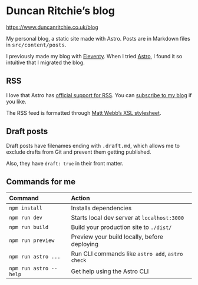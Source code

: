 # Duncan Ritchie’s blog

https://www.duncanritchie.co.uk/blog

My personal blog, a static site made with Astro. Posts are in Markdown files in <samp>src/content/posts</samp>.

I previously made my blog with [Eleventy](https://www.11ty.dev). When I tried [Astro](https://astro.build/), I found it so intuitive that I migrated the blog.

## RSS

I love that Astro has [official support for RSS](https://docs.astro.build/en/guides/rss/). You can [subscribe to my blog](https://www.duncanritchie.co.uk/blog/rss.xml) if you like.

The RSS feed is formatted through [Matt Webb’s XSL stylesheet](https://github.com/genmon/aboutfeeds/blob/main/tools/pretty-feed-v3.xsl).

## Draft posts

Draft posts have filenames ending with <samp>.draft.md</samp>, which allows me to exclude drafts from Git and prevent them getting published.

Also, they have `draft: true` in their front matter.

## Commands for me

| Command                | Action                                           |
| :--------------------- | :----------------------------------------------- |
| `npm install`          | Installs dependencies                            |
| `npm run dev`          | Starts local dev server at `localhost:3000`      |
| `npm run build`        | Build your production site to `./dist/`          |
| `npm run preview`      | Preview your build locally, before deploying     |
| `npm run astro ...`    | Run CLI commands like `astro add`, `astro check` |
| `npm run astro --help` | Get help using the Astro CLI                     |
